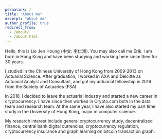 ```yaml
---
permalink: /
title: "About me"
excerpt: "About me"
author_profile: true
redirect_from: 
  - /about/
  - /about.html
---
```


Hello, this is Lie Jen Houng (中文: 李仁鴻). You may also call me Erik.
I am born in Hong Kong and have been studying and working here since then for 30 years.

I studied in the Chinese University of Hong Kong from 2009-2013 on Actuarial Science.
After graduation, I worked in AXA and Deloitte as Actuarial Analyst and Consultant, and got my actuarial fellowship in 2016 from the Society of Actuaries (FSA).

In 2018, I decided to leave the actuarial industry and started a new career in cryptocurrency.
I have since then worked in Crypto.com both in the data team and research team.
At the same year, I have also started my part time study in the University of Hong Kong, major in computer science.

My research interest include general cryptocurrency study, decentralized finance, central bank digital currencies, cryptocurrency regulation, cryptocurrency insurance and graph learning on bitcoin transaction graph.
